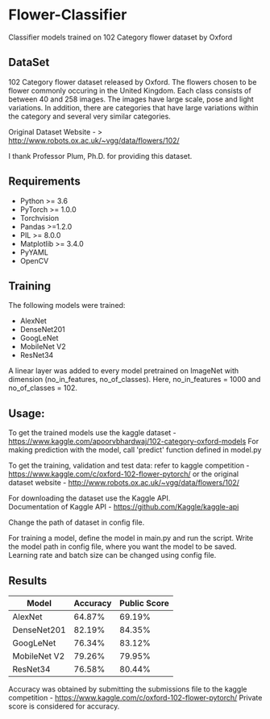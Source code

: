 # Flower-Classifier
Classifier models trained on 102 Category flower dataset by Oxford

## DataSet
102 Category flower dataset released by Oxford. 
The flowers chosen to be flower commonly occuring in the United Kingdom. Each class consists of between 40 and 258 images. The images have large scale, pose and light variations. 
In addition, there are categories that have large variations within the category and several very similar categories.

Original Dataset Website - > http://www.robots.ox.ac.uk/~vgg/data/flowers/102/

I thank Professor Plum, Ph.D. for providing this dataset.

## Requirements
* Python >= 3.6
* PyTorch >= 1.0.0
* Torchvision
* Pandas >=1.2.0
* PIL >= 8.0.0
* Matplotlib >= 3.4.0
* PyYAML
* OpenCV

## Training
The following models were trained:
* AlexNet
* DenseNet201
* GoogLeNet
* MobileNet V2
* ResNet34

A linear layer was added to every model pretrained on ImageNet with dimension (no_in_features, no_of_classes).
Here, no_in_features = 1000 and no_of_classes = 102.

## Usage:
To get the trained models use the kaggle dataset - https://www.kaggle.com/apoorvbhardwaj/102-category-oxford-models
For making prediction with the model, call 'predict' function defined in model.py 

To get the training, validation and test data:
refer to kaggle competition - https://www.kaggle.com/c/oxford-102-flower-pytorch/ or the original dataset website - http://www.robots.ox.ac.uk/~vgg/data/flowers/102/

For downloading the dataset use the Kaggle API.   
Documentation of Kaggle API - https://github.com/Kaggle/kaggle-api

Change the path of dataset in config file.

For training a model, define the model in main.py and run the script. 
Write the model path in config file, where you want the model to be saved.
Learning rate and batch size can be changed using config file.

## Results

| Model      | Accuracy | Public Score |
|------------|----------|--------------|
|AlexNet     | 64.87%   | 69.19%       |
|DenseNet201 | 82.19%   | 84.35%       |
|GoogLeNet   | 76.34%   | 83.12%       |  
|MobileNet V2| 79.26%   | 79.95%       |
|ResNet34    | 76.58%   | 80.44%       |

Accuracy was obtained by submitting the submissions file to the kaggle competition - https://www.kaggle.com/c/oxford-102-flower-pytorch/
Private score is considered for accuracy.
